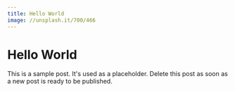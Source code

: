 ```yaml
---
title: Hello World
image: //unsplash.it/700/466
---
```


# Hello World

This is a sample post. It's used as a placeholder. Delete this post as soon as a new post is ready to be published.